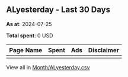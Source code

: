 ## ALyesterday - Last 30 Days
**As at**: 2024-07-25

**Total spent**: 0 USD

|Page Name|Spent|Ads|Disclaimer|
|:---|---:|---:|:---|
|||||

View all in [Month/ALyesterday.csv](../../MetaData/Month/ALyesterday.csv)

